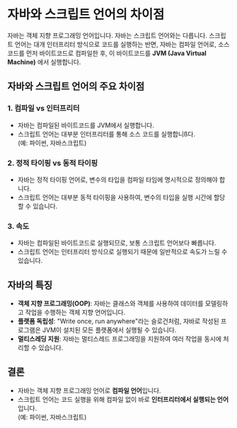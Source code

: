 # 자바와 스크립트 언어의 차이점

자바는 객체 지향 프로그래밍 언어입니다. 자바는 스크립트 언어와는 다릅니다. 스크립트 언어는 대개 인터프리터 방식으로 코드를 실행하는 반면, 자바는 컴파일 언어로, 소스 코드를 먼저 바이트코드로 컴파일한 후, 이 바이트코드를 **JVM (Java Virtual Machine)** 에서 실행합니다.

## 자바와 스크립트 언어의 주요 차이점

### 1. **컴파일 vs 인터프리터**

- 자바는 컴파일된 바이트코드를 JVM에서 실행합니다.
- 스크립트 언어는 대부분 인터프리터를 통해 소스 코드를 실행합니ß다.  
  (예: 파이썬, 자바스크립트)

### 2. **정적 타이핑 vs 동적 타이핑**

- 자바는 정적 타이핑 언어로, 변수의 타입을 컴파일 타임에 명시적으로 정의해야 합니다.
- 스크립트 언어는 대부분 동적 타이핑을 사용하여, 변수의 타입을 실행 시간에 할당할 수 있습니다.

### 3. **속도**

- 자바는 컴파일된 바이트코드로 실행되므로, 보통 스크립트 언어보다 빠릅니다.
- 스크립트 언어는 인터프리터 방식으로 실행되기 때문에 일반적으로 속도가 느릴 수 있습니다.

## 자바의 특징

- **객체 지향 프로그래밍(OOP)**: 자바는 클래스와 객체를 사용하여 데이터를 모델링하고 작업을 수행하는 객체 지향 언어입니다.
- **플랫폼 독립성**: "Write once, run anywhere"라는 슬로건처럼, 자바로 작성된 프로그램은 JVM이 설치된 모든 플랫폼에서 실행될 수 있습니다.
- **멀티스레딩 지원**: 자바는 멀티스레드 프로그래밍을 지원하여 여러 작업을 동시에 처리할 수 있습니다.

## 결론

- 자바는 객체 지향 프로그래밍 언어로 **컴파일 언어**입니다.
- 스크립트 언어는 코드 실행을 위해 컴파일 없이 바로 **인터프리터에서 실행되는 언어**입니다.  
  (예: 파이썬, 자바스크립트)
